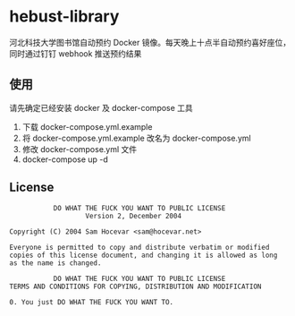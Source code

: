 # hebust-library

河北科技大学图书馆自动预约 Docker 镜像。每天晚上十点半自动预约喜好座位，同时通过钉钉 webhook 推送预约结果

## 使用

请先确定已经安装 docker 及 docker-compose 工具

1. 下载 docker-compose.yml.example
2. 将 docker-compose.yml.example 改名为 docker-compose.yml
3. 修改 docker-compose.yml 文件
4. docker-compose up -d

## License
```
           DO WHAT THE FUCK YOU WANT TO PUBLIC LICENSE
                   Version 2, December 2004

Copyright (C) 2004 Sam Hocevar <sam@hocevar.net>

Everyone is permitted to copy and distribute verbatim or modified
copies of this license document, and changing it is allowed as long
as the name is changed.

           DO WHAT THE FUCK YOU WANT TO PUBLIC LICENSE
TERMS AND CONDITIONS FOR COPYING, DISTRIBUTION AND MODIFICATION

0. You just DO WHAT THE FUCK YOU WANT TO.
```